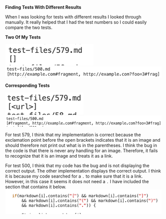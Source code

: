 **Finding Tests With Different Results**

When I was looking for tests with different results I looked through manually. It really helped that I had the test numbers so I could easily compare the two tests. 

**Two Of My Tests** 

![Image](10.png)
![Image](13.png)

**Corresponding Tests**

![Image](12.png)
![Image](11.png)

For test 579, I think that my implementation is correct because the exclamation point before the open brackets indicates that it is an image and should therefore not print out what is in the parentheses. I think the bug in the code is that there is never any handling for an image. Therefore, it fails to recognize that it is an image and treats it as a link.

For test 500, I think that my code has the bug and is not displaying the correct output. The other implementation displays the correct output. I think it is because my code searched for a `.` to make sure that it is a link. However, in this case it seems it does not need a `.` I have included the section that contains it below. 
![Image](14.png)


